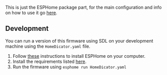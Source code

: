 This is just the ESPHome package part, for the main configuration and info on how to use it go [here](https://github.com/HomeDicator).

## Development
You can run a version of this firmware using SDL on your development machine using the `HomeDicator.yaml` file.

1. Follow [these](https://esphome.io/guides/installing_esphome.html) instructions to install ESPHome on your computer.
2. Install the requirements listed [here](https://esphome.io/components/display/sdl.html).
3. Run the firmware using `esphome run HomeDicator.yaml`
